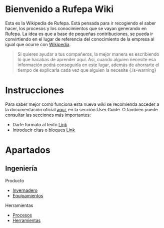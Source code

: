 <!-- TITLE: Home -->
<!-- SUBTITLE: A quick summary of Home -->

# Bienvenido a Rufepa Wiki
Esta es la Wikipedia de Rufepa. Está pensada para ir recogiendo el saber hacer, los procesos y los conocimientos que se vayan generando en Rufepa. La idea es que a base de pequeñas contribuciones, se pueda ir convirtiendo en el lugar de referencia del conocimiento de la empresa al igual que ocurre con [Wikipedia](www.wikipedia.com). 

> Si quieres ayudar a tus compañeros, la mejor manera es escribiendo lo que hacabas de aprender aquí. Así, cuando alguien necesite esa información podrá conseguirla en este lugar, además de ahorrarte el tiempo de explicarla cada vez que alguien la necesite
{.is-warning}
# Instrucciones
Para saber mejor como funciona esta nueva wiki se recomienda acceder a la documentación oficial [aquí](https://docs-legacy.requarks.io/wiki#user-guide), en la sección User Guide.
O tambien puede consultar las secciones más importantes:
* Darle formato al texto [Link](https://docs-legacy.requarks.io/wiki/user-guide/markdown-syntax)
* Introducir citas o bloques [Link](https://docs-legacy.requarks.io/wiki/user-guide/blockquotes)

# Apartados
## Ingeniería
Producto
* [Invernadero](Productos)
* [Equipamientos](Equipamientos)

Herramientas
* [Procesos](Procesos)
* [Herramientas](Herramientas)